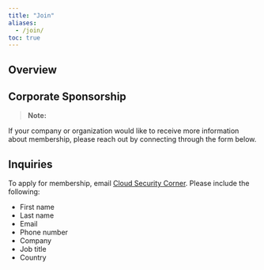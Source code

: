 ```yaml
---
title: "Join"
aliases: 
  - /join/
toc: true
---
```


## Overview



## Corporate Sponsorship

 
> **Note:** 

If your company or organization would like to receive more information about membership, please reach out by connecting through the form below.

## Inquiries

To apply for membership, email [Cloud Security Corner](mailto:smbiradar14@gmail.com). Please include the following:

- First name 
- Last name 
- Email
- Phone number 
- Company 
- Job title 
- Country 
